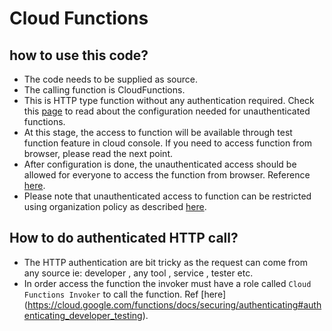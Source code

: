 # Cloud Functions

## how to use this code?
* The code needs to be supplied as source.
* The calling function is CloudFunctions.
* This is HTTP type function without any authentication required. Check this [page](https://cloud.google.com/functions/docs/securing/managing-access-iam#allowing_unauthenticated_http_function_invocation) to read about the configuration needed for unauthenticated functions.
* At this stage, the access to function will be available through test function feature in cloud console. If you need to access function from browser, please read the next point.
* After configuration is done, the unauthenticated access should be allowed for everyone to access the function from browser. Reference [here](https://cloud.google.com/functions/docs/securing/managing-access-iam#after_deployment).
* Please note that unauthenticated access to function can be restricted using organization policy as described [here](https://cloud.google.com/functions/docs/securing/managing-access-iam#domain_restricted_sharing).

## How to do authenticated HTTP call?
* The HTTP authentication are bit tricky as the request can come from any source ie: developer , any tool , service , tester etc.
* In order access the function the invoker must have a role called `Cloud Functions Invoker` to call the function. Ref [here] (https://cloud.google.com/functions/docs/securing/authenticating#authenticating_developer_testing).
